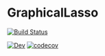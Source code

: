 # GraphicalLasso

[![Build Status](https://github.com/Ivan/GraphicalLasso.jl/actions/workflows/CI.yml/badge.svg?branch=main)](https://github.com/Ivan/GraphicalLasso.jl/actions/workflows/CI.yml?query=branch%3Amain)

[![Dev](https://img.shields.io/badge/docs-dev-blue.svg)](https://ivanuricardo.github.io/GraphicalLasso.jl/dev/)
[![codecov](https://codecov.io/gh/ivanuricardo/GraphicalLasso.jl/graph/badge.svg?token=f7OfqnmtEC)](https://codecov.io/gh/ivanuricardo/GraphicalLasso.jl)

